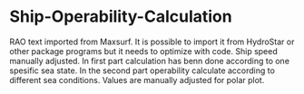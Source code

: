 # Ship-Operability-Calculation
RAO text imported from Maxsurf. It is possible to import it from HydroStar or other package programs but it needs to optimize with code. Ship speed manually adjusted. In first part calculation has benn done according to one spesific sea state. In the second part operability calculate according to different sea conditions. Values are manually adjusted for polar plot.
